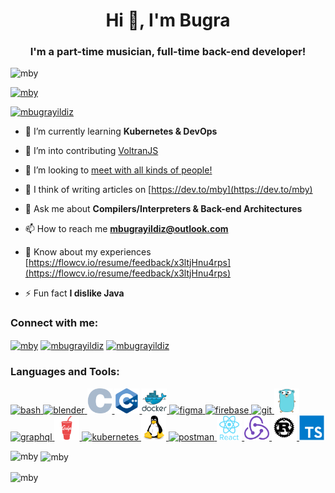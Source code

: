 <h1 align="center">Hi 👋, I'm Bugra</h1>
<h3 align="center">I'm a part-time musician, full-time back-end developer!</h3>

<p align="left"> <img src="https://komarev.com/ghpvc/?username=mby&label=Profile%20views&color=0e75b6&style=flat" alt="mby" /> </p>

<p align="left"> <a href="https://github.com/ryo-ma/github-profile-trophy"><img src="https://github-profile-trophy.vercel.app/?username=mby" alt="mby" /></a> </p>

<p align="left"> <a href="https://twitter.com/mbugrayildiz" target="blank"><img src="https://img.shields.io/twitter/follow/mbugrayildiz?logo=twitter&style=for-the-badge" alt="mbugrayildiz" /></a> </p>

- 🌱 I’m currently learning **Kubernetes & DevOps**

- 👯 I’m into contributing [VoltranJS](https://github.com/hepsiburada/VoltranJS)

- 🤝 I’m looking to [meet with all kinds of people!](https://findmentor.network/)

- 📝 I think of writing articles on [https://dev.to/mby](https://dev.to/mby)

- 💬 Ask me about **Compilers/Interpreters & Back-end Architectures**

- 📫 How to reach me **mbugrayildiz@outlook.com**

- 📄 Know about my experiences [https://flowcv.io/resume/feedback/x3ltjHnu4rps](https://flowcv.io/resume/feedback/x3ltjHnu4rps)

- ⚡ Fun fact **I dislike Java**

<h3 align="left">Connect with me:</h3>
<p align="left">
<a href="https://dev.to/mby" target="blank"><img align="center" src="https://cdn.jsdelivr.net/npm/simple-icons@3.0.1/icons/dev-dot-to.svg" alt="mby" height="30" width="40" /></a>
<a href="https://twitter.com/mbugrayildiz" target="blank"><img align="center" src="https://cdn.jsdelivr.net/npm/simple-icons@3.0.1/icons/twitter.svg" alt="mbugrayildiz" height="30" width="40" /></a>
<a href="https://linkedin.com/in/mbugrayildiz" target="blank"><img align="center" src="https://cdn.jsdelivr.net/npm/simple-icons@3.0.1/icons/linkedin.svg" alt="mbugrayildiz" height="30" width="40" /></a>
</p>

<h3 align="left">Languages and Tools:</h3>
<p align="left"> <a href="https://www.gnu.org/software/bash/" target="_blank"> <img src="https://www.vectorlogo.zone/logos/gnu_bash/gnu_bash-icon.svg" alt="bash" width="40" height="40"/> </a> <a href="https://www.blender.org/" target="_blank"> <img src="https://download.blender.org/branding/community/blender_community_badge_white.svg" alt="blender" width="40" height="40"/> </a> <a href="https://www.cprogramming.com/" target="_blank"> <img src="https://raw.githubusercontent.com/devicons/devicon/master/icons/c/c-original.svg" alt="c" width="40" height="40"/> </a> <a href="https://www.w3schools.com/cpp/" target="_blank"> <img src="https://raw.githubusercontent.com/devicons/devicon/master/icons/cplusplus/cplusplus-original.svg" alt="cplusplus" width="40" height="40"/> </a> <a href="https://www.docker.com/" target="_blank"> <img src="https://raw.githubusercontent.com/devicons/devicon/master/icons/docker/docker-original-wordmark.svg" alt="docker" width="40" height="40"/> </a> <a href="https://www.figma.com/" target="_blank"> <img src="https://www.vectorlogo.zone/logos/figma/figma-icon.svg" alt="figma" width="40" height="40"/> </a> <a href="https://firebase.google.com/" target="_blank"> <img src="https://www.vectorlogo.zone/logos/firebase/firebase-icon.svg" alt="firebase" width="40" height="40"/> </a> <a href="https://git-scm.com/" target="_blank"> <img src="https://www.vectorlogo.zone/logos/git-scm/git-scm-icon.svg" alt="git" width="40" height="40"/> </a> <a href="https://golang.org" target="_blank"> <img src="https://raw.githubusercontent.com/devicons/devicon/master/icons/go/go-original.svg" alt="go" width="40" height="40"/> </a> <a href="https://graphql.org" target="_blank"> <img src="https://www.vectorlogo.zone/logos/graphql/graphql-icon.svg" alt="graphql" width="40" height="40"/> </a> <a href="https://gulpjs.com" target="_blank"> <img src="https://raw.githubusercontent.com/devicons/devicon/master/icons/gulp/gulp-plain.svg" alt="gulp" width="40" height="40"/> </a> <a href="https://kubernetes.io" target="_blank"> <img src="https://www.vectorlogo.zone/logos/kubernetes/kubernetes-icon.svg" alt="kubernetes" width="40" height="40"/> </a> <a href="https://www.linux.org/" target="_blank"> <img src="https://raw.githubusercontent.com/devicons/devicon/master/icons/linux/linux-original.svg" alt="linux" width="40" height="40"/> </a> <a href="https://postman.com" target="_blank"> <img src="https://www.vectorlogo.zone/logos/getpostman/getpostman-icon.svg" alt="postman" width="40" height="40"/> </a> <a href="https://reactjs.org/" target="_blank"> <img src="https://raw.githubusercontent.com/devicons/devicon/master/icons/react/react-original-wordmark.svg" alt="react" width="40" height="40"/> </a> <a href="https://redux.js.org" target="_blank"> <img src="https://raw.githubusercontent.com/devicons/devicon/master/icons/redux/redux-original.svg" alt="redux" width="40" height="40"/> </a> <a href="https://www.rust-lang.org" target="_blank"> <img src="https://raw.githubusercontent.com/devicons/devicon/master/icons/rust/rust-plain.svg" alt="rust" width="40" height="40"/> </a> <a href="https://www.typescriptlang.org/" target="_blank"> <img src="https://raw.githubusercontent.com/devicons/devicon/master/icons/typescript/typescript-original.svg" alt="typescript" width="40" height="40"/> </a> </p>

<p><img align="left" src="https://github-readme-stats.vercel.app/api/top-langs?username=mby&show_icons=true&locale=en&layout=compact" alt="mby" /></p>

<p>&nbsp;<img align="center" src="https://github-readme-stats.vercel.app/api?username=mby&show_icons=true&locale=en" alt="mby" /></p>

<p><img align="center" src="https://github-readme-streak-stats.herokuapp.com/?user=mby&" alt="mby" /></p>

